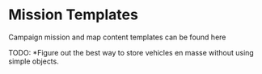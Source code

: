 Mission Templates
======

Campaign mission and map content templates can be found here

TODO: 
*Figure out the best way to store vehicles en masse without using simple objects.
